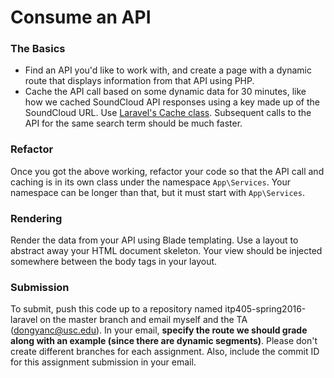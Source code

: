 Consume an API
===================

### The Basics

* Find an API you'd like to work with, and create a page with a dynamic route that displays information from that API using PHP.
* Cache the API call based on some dynamic data for 30 minutes, like how we cached SoundCloud API responses using a key made up of the SoundCloud URL. Use [Laravel's Cache class](http://laravel.com/docs/5.2/cache). Subsequent calls to the API for the same search term should be much faster.

### Refactor

Once you got the above working, refactor your code so that the API call and caching is in its own class under the namespace `App\Services`. Your namespace can be longer than that, but it must start with `App\Services`.

### Rendering

Render the data from your API using Blade templating. Use a layout to abstract away your HTML document skeleton. Your view should be injected somewhere between the body tags in your layout.

### Submission

To submit, push this code up to a repository named itp405-spring2016-laravel on the master branch and email myself and the TA (dongyanc@usc.edu). In your email, __specify the route we should grade along with an example (since there are dynamic segments)__. Please don't create different branches for each assignment. Also, include the commit ID for this assignment submission in your email.
